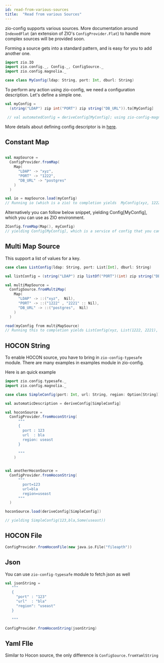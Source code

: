 ```yaml
---
id: read-from-various-sources
title:  "Read from various Sources"
---
```


zio-config supports various sources.
More documentation around `IndexedFlat` (an extension of  ZIO's  `ConfigProvider.Flat`)
to handle more complex sources will be provided soon.

Forming a source gets into a standard pattern, and is easy for you to add another one.

```scala mdoc:silent
import zio.IO
import zio.config._, Config._, ConfigSource._
import zio.config.magnolia._
```

```scala mdoc:silent
case class MyConfig(ldap: String, port: Int, dburl: String)
```

To perform any action using zio-config, we need a configuration description.
Let's define a simple one.

```scala mdoc:silent
val myConfig =
  (string("LDAP") zip int("PORT") zip string("DB_URL")).to[MyConfig]

 // val automatedConfig = deriveConfig[MyConfig]; using zio-config-magnolia
```

More details about defining config descriptor is in [here](manual-creation-of-config-descriptor.md).

## Constant Map

```scala mdoc:silent

val mapSource =
  ConfigProvider.fromMap(
    Map(
      "LDAP" -> "xyz",
      "PORT" -> "1222",
      "DB_URL" -> "postgres"
    )
  )

val io = mapSource.load(myConfig)
// Running io (which is a zio) to completion yields  MyConfig(xyz, 1222, postgres)

```

Alternatively you can follow below snippet, yielding Config[MyConfig], which you can use as ZIO environment.

```scala mdoc:silent
ZConfig.fromMap(Map(), myConfig)
// yielding Config[MyConfig], which is a service of config that you can use as ZIO environments.
```

## Multi Map Source

This support a list of values for a key.

```scala mdoc:silent
case class ListConfig(ldap: String, port: List[Int], dburl: String)

val listConfig = (string("LDAP") zip listOf("PORT")(int) zip string("DB_URL")).to[ListConfig]

val multiMapSource =
  ConfigSource.fromMultiMap(
    Map(
      "LDAP" -> ::("xyz",  Nil),
      "PORT" -> ::("1222" , "2221" :: Nil),
      "DB_URL" -> ::("postgres",  Nil)
    )
  )

read(myConfig from multiMapSource)
// Running this to completion yields ListConfig(xyz, List(1222, 2221), postgres)
```

## HOCON String

To enable HOCON source, you have to bring in `zio-config-typesafe` module.
There are many examples in examples module in zio-config.

Here is an quick example

```scala mdoc:silent
import zio.config.typesafe._
import zio.config.magnolia._
```

```scala mdoc:silent
case class SimpleConfig(port: Int, url: String, region: Option[String])

val automaticDescription = deriveConfig[SimpleConfig]

val hoconSource =
  ConfigProvider.fromHoconString(
      """
      {
        port : 123
        url  : bla
        region: useast
      }

      """
    )


val anotherHoconSource =
  ConfigProvider.fromHoconString(
      """
        port=123
        url=bla
        region=useast
      """
  )

hoconSource.load(deriveConfig[SimpleConfig])

// yielding SimpleConfig(123,bla,Some(useast))
```

## HOCON File

```scala mdoc:silent
ConfigProvider.fromHoconFile(new java.io.File("fileapth"))
```

## Json

You can use `zio-config-typesafe` module to fetch json as well

```scala mdoc:silent
val jsonString =
   """
   {
     "port" : "123"
     "url"  : "bla"
     "region": "useast"
   }

   """

ConfigProvider.fromHoconString(jsonString)
```

## Yaml FIle

Similar to Hocon source, the only difference is `ConfigSource.fromYamlString`
